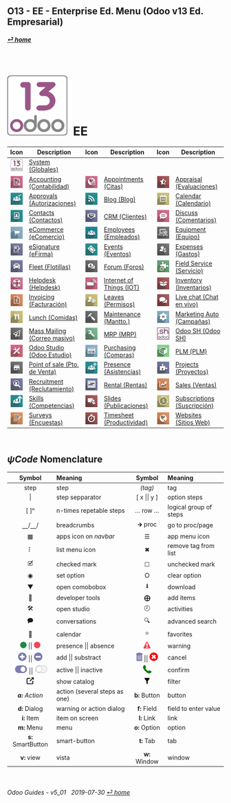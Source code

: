 ## O13 - EE - Enterprise Ed. Menu (Odoo v13 Ed. Empresarial)
#### [_&#x23CE; home_](/README.md)  
  
<br>

# ![o13](/doc/img/odoo13.png) &nbsp;EE
| Icon | Description | Icon | Description | Icon | Description |
| :---: | --- | :---: | --- | :---: | --- |
| ![o13](/doc/img/odoo13.jpg)               | [System (Globales)](/o13/ee/o13/o13-ee-o13-system_wide_guides.md)                     | | | |
| ![acc](/doc/img/account_accountant.jpg)   | [Accounting (Contabilidad)](/o13/ee/acc/o13-ee-acc-accounting_guides.md)              | ![apt](/doc/img/appointments.jpg)         | [Appointments (Citas)](/o13/ee/apt/o13-ee-apt-appointments_guides.md)                 | ![apr](/doc/img/hr_appraisal.jpg)         | [Appraisal (Evaluaciones)](/o13/ee/apr/o13-ee-apr-appraisal_guides.md)                |
| ![apv](/doc/img/approval.jpg)             | [Approvals (Autorizaciones)](/o13/ee/apv/o13-ee-apv-approvals_guides.md)              | ![blg](/doc/img/website_blog.jpg)         | [Blog (Blog)](/o13/ee/blg/o13-ee-blg-blog_guides.md)                                  | ![cal](/doc/img/calendar.jpg)             | [Calendar (Calendario)](/o13/ee/cal/o13-ee-cal-calendar_guides.md)                    |
| ![ctc](/doc/img/contacts.jpg)             | [Contacts (Contactos)](/o13/ee/ctc/o13-ee-ctc-contacts_guides.md)                     | ![crm](/doc/img/crm.jpg)                  | [CRM (Clientes)](/o13/ee/crm/o13-ee-crm-crm_guides.md)                                | ![dsc](/doc/img/discuss.jpg)              | [Discuss (Comentarios)](/o13/ee/dsc/o13-ee-dsc-discuss_guides.md)                     |
| ![eco](/doc/img/website_sale.jpg)         | [eCommerce (eComercio)](/o13/ee/eco/o13-ee-eco-ecommerce_guides.md)                   | ![emp](/doc/img/hr_employees.jpg)         | [Employees (Empleados)](/o13/ee/emp/o13-ee-emp-employees_guides.md)                   | ![equ](/doc/img/equipment.jpg)            | [Equipment (Equipo)](/o13/ee/equ/o13-ee-equ-equipment_guides.md)                      |
| ![esg](/doc/img/website_sign.jpg)         | [eSignature (eFirma)](/o13/ee/esg/o13-ee-esg-esignature_guides.md)                    | ![eve](/doc/img/event.jpg)                | [Events (Eventos)](/o13/ee/eve/o13-ee-eve-events_guides.md)                           | ![exp](/doc/img/hr_expense.jpg)           | [Expenses (Gastos)](/o13/ee/exp/o13-ee-exp-expenses_guides.md)                        |
| ![flt](/doc/img/fleet.jpg)                | [Fleet (Flotillas)](/o13/ee/flt/o13-ee-flt-fleet_guides.md)                           | ![for](/doc/img/website_forum.jpg)        | [Forum (Foros)](/o13/ee/for/o13-ee-for-forum_guides.md)                               | ![fsv](/doc/img/field_service.jpg)        | [Field Service (Servicio)](/o13/ee/fsv/o13-ee-fsv-field_service_guides.md)            |
| ![hdk](/doc/img/helpdesk.jpg)             | [Helpdesk (Helpdesk)](/o13/ee/hdk/o13-ee-hdk-helpdesk_guides.md)                      | ![iot](/doc/img/iot.jpg)                  | [Internet of Things (IOT)](/o13/ee/iot/o13-ee-iot-internet_of_things_guides.md)       | ![inv](/doc/img/stock.jpg)                | [Inventory (Inventarios)](/o13/ee/inv/o13-ee-inv-inventory_guides.md)                 |
| ![ivc](/doc/img/account_invoicing.jpg)    | [Invoicing (Facturación)](/o13/ee/ivc/o13-ee-ivc-invoicing_guides.md)                 | ![lvs](/doc/img/leaves.jpg)               | [Leaves (Permisos)](/o13/ee/lvs/o13-ee-lvs-leaves_guides.md)                          | ![lvc](/doc/img/im_livechat.jpg)          | [Live chat (Chat en vivo)](/o13/ee/lch/o13-ee-lch-live_chat_guides.md)                |
| ![lun](/doc/img/lunch.jpg)                | [Lunch (Comidas)](/o13/ee/lun/o13-ee-lun-lunch_guides.md)                             | ![mnt](/doc/img/maintenance.jpg)          | [Maintenance (Mantto.)](/o13/ee/mnt/o13-ee-mnt-maintenance_guides.md)                  | ![mka](/doc/img/marketing_automation.jpg) | [Marketing Auto (Campañas)](/o13/ee/mka/o13-ee-mka-marketing_automation_guides.md)    |
| ![msm](/doc/img/mass_mailing.jpg)         | [Mass Mailing (Correo masivo)](/o13/ee/msm/o13-ee-msm-mass_marketing_guides.md)       | ![mrp](/doc/img/mrp.jpg)                  | [MRP (MRP)](/o13/ee/mrp/o13-ee-mrp-mrp_guides.md)                                     | ![osh](/doc/img/odoosh.jpg)               | [Odoo SH (Odoo SH)](/o13/ee/osh/o13-ee-osh-odoo_sh_guides.md)                         |
| ![stu](/doc/img/web_studio.jpg)           | [Odoo Studio (Odoo Estudio)](/o13/ee/stu/o13-ee-stu-studio_guides.md)                 | ![pch](/doc/img/purchase.jpg)             | [Purchasing (Compras)](/o13/ee/pch/o13-ee-pch-purchasing_guides.md)                   | ![plm](/doc/img/plm.jpg)                  | [PLM (PLM)](/o13/ee/plm/o13-ee-plm-plm_guides.md)                                     |
| ![pos](/doc/img/point_of_sale.jpg)        | [Point of sale (Pto. de Venta)](/o13/ee/pos/o13-ee-pos-point_of_sale_guides.md)       | ![psc](/doc/img/hr_presence.jpg)          | [Presence (Asistencias)](/o13/ee/psc/o13-ee-psc-presence_guides.md)                   | ![prj](/doc/img/project.jpg)              | [Projects (Proyectos)](/o13/ee/prj/o13-ee-prj-projects_guides.md)                     |
| ![rcr](/doc/img/hr_recruitment.jpg)       | [Recruitment (Reclutamiento)](/o13/ee/rcr/o13-ee-rcr-recruitment_guides.md)           | ![rnt](/doc/img/rental.jpg)               | [Rental (Rentas)](/o13/ee/rnt/o13-ee-rnt-rental_guides.md)                            | ![sls](/doc/img/sale.jpg)                 | [Sales (Ventas)](/o13/ee/sls/o13-ee-sls-sales_guides.md)                              |
| ![skm](/doc/img/hr_skills.jpg)            | [Skills (Competencias)](/o13/ee/skm/o13-ee-skm-skills_guides.md)                      | ![sli](/doc/img/website_slides.jpg)       | [Slides (Publicaciones)](/o13/ee/sli/o13-ee-sli-slides_guides.md)                     | ![sub](/doc/img/sale_subscription.jpg)    | [Subscriptions (Suscripción)](/o13/ee/sub/o13-ee-sub-subscriptions_guides.md)         |
| ![svy](/doc/img/survey.jpg)               | [Surveys (Encuestas)](/o13/ee/svy/o13-ee-svy-survey_guides.md)                        | ![tsh](/doc/img/hr_timesheet.jpg)         | [Timesheet (Productividad)](/o13/ee/tsh/o13-ee-tsh-timesheet_guides.md)               | ![web](/doc/img/website.jpg)              | [Websites (Sitios Web)](/o13/ee/web/o13-ee-web-websites_builder_guides.md)            |

<br>

## _&#x03C8;Code_ Nomenclature

| Symbol | Meaning | Symbol | Meaning | 
| :---: | :--- | :---: | :--- |
| step | step | _(tag)_ | tag |
| \| | step sepparator | \[ x \|\| y \] | option steps |
| \[ \]&#x207F; | n-times repetable steps | &#x2026; row &#x2026; | logical group of steps |
| &#x23BD;/&#x23BD;/ | breadcrumbs | &#x1F872; proc | go to proc/page |
| &#x25A6; | apps icon on _navbar_ | &#x2630; | app menu icon |
| &#x2807; | list menu icon | &#x2716; | remove tag from list |
| &#x1F5F9; | checked mark | &#x2610; | unchecked mark |
| &#x25C9; | set option | &#x2B58; | clear option |
| &#x25BC; | open comobobox | **&#x2B73;** | download |
| &#x1F41E; | developer tools | **&#x2A01;** | add items |
| &#x1F6E0; | open studio | &#x1F557; | activities |
| &#x1F5ED; | conversations | &#x1F50D; | advanced search |
| &#x1F4C5; | calendar | &#x2B50; | favorites |
| ![presence_yes](/doc/img/presence_yes.png) \|\| ![presence_no](/doc/img/presence_no.png) | presence \|\| absence | ![warning](/doc/img/warning.png) | warning |
| ![add](/doc/img/button_add.png) \|\| ![sub](/doc/img/button_sub.png) | add \|\| substract | ![trashcan](/doc/img/trashcan.png) \|\| ![cancel](/doc/img/cancel.png) | cancel |
| ![active](/doc/img/active.png) \|\| ![inactive](/doc/img/inactive.png) | active \|\| inactive | ![phone_receiver](/doc/img/phone_receiver.png) | confirm |
| ![show_catalog](/doc/img/show_catalog.png) | show catalog | ![filter](/doc/img/filter.png) | filter |
| _**a:** Action_ | action (several steps as one) | **b:** Button | button |
| **d:** Dialog | warning or action dialog | **f:** Field | field to enter value |
| **i:** Item | item on screen | **l:** Link | link |
| **m:** Menu | menu | **o:** Option | option | 
| **s:** SmartButton | smart-button | **t:** Tab | tab | v:View |
| **v:** view | vista | **w:** Window | window |

<br>  
  
###### Odoo Guides - v5_01 &nbsp; 2019-07-30  [_&#x23CE; home_](/README.md)  
